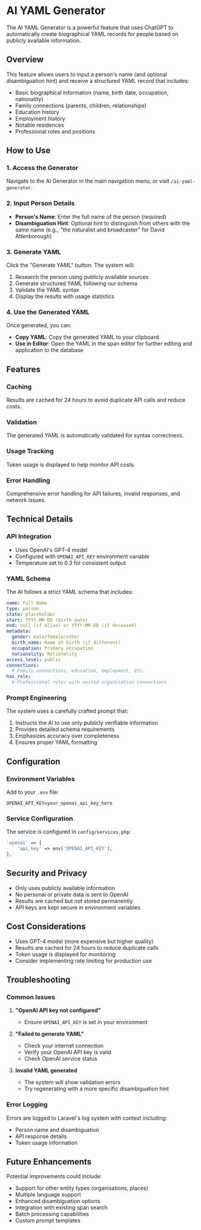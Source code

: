 # AI YAML Generator

The AI YAML Generator is a powerful feature that uses ChatGPT to automatically create biographical YAML records for people based on publicly available information.

## Overview

This feature allows users to input a person's name (and optional disambiguation hint) and receive a structured YAML record that includes:

- Basic biographical information (name, birth date, occupation, nationality)
- Family connections (parents, children, relationships)
- Education history
- Employment history
- Notable residences
- Professional roles and positions

## How to Use

### 1. Access the Generator

Navigate to the AI Generator in the main navigation menu, or visit `/ai-yaml-generator`.

### 2. Input Person Details

- **Person's Name**: Enter the full name of the person (required)
- **Disambiguation Hint**: Optional hint to distinguish from others with the same name (e.g., "the naturalist and broadcaster" for David Attenborough)

### 3. Generate YAML

Click the "Generate YAML" button. The system will:

1. Research the person using publicly available sources
2. Generate structured YAML following our schema
3. Validate the YAML syntax
4. Display the results with usage statistics

### 4. Use the Generated YAML

Once generated, you can:

- **Copy YAML**: Copy the generated YAML to your clipboard
- **Use in Editor**: Open the YAML in the span editor for further editing and application to the database

## Features

### Caching
Results are cached for 24 hours to avoid duplicate API calls and reduce costs.

### Validation
The generated YAML is automatically validated for syntax correctness.

### Usage Tracking
Token usage is displayed to help monitor API costs.

### Error Handling
Comprehensive error handling for API failures, invalid responses, and network issues.

## Technical Details

### API Integration
- Uses OpenAI's GPT-4 model
- Configured with `OPENAI_API_KEY` environment variable
- Temperature set to 0.3 for consistent output

### YAML Schema
The AI follows a strict YAML schema that includes:

```yaml
name: Full Name
type: person
state: placeholder
start: YYYY-MM-DD (birth date)
end: null (if alive) or YYYY-MM-DD (if deceased)
metadata:
  gender: male/female/other
  birth_name: Name at birth (if different)
  occupation: Primary occupation
  nationality: Nationality
access_level: public
connections:
  # Family connections, education, employment, etc.
has_role:
  # Professional roles with nested organisation connections
```

### Prompt Engineering
The system uses a carefully crafted prompt that:

1. Instructs the AI to use only publicly verifiable information
2. Provides detailed schema requirements
3. Emphasizes accuracy over completeness
4. Ensures proper YAML formatting

## Configuration

### Environment Variables

Add to your `.env` file:

```env
OPENAI_API_KEY=your_openai_api_key_here
```

### Service Configuration

The service is configured in `config/services.php`:

```php
'openai' => [
    'api_key' => env('OPENAI_API_KEY'),
],
```

## Security and Privacy

- Only uses publicly available information
- No personal or private data is sent to OpenAI
- Results are cached but not stored permanently
- API keys are kept secure in environment variables

## Cost Considerations

- Uses GPT-4 model (more expensive but higher quality)
- Results are cached for 24 hours to reduce duplicate calls
- Token usage is displayed for monitoring
- Consider implementing rate limiting for production use

## Troubleshooting

### Common Issues

1. **"OpenAI API key not configured"**
   - Ensure `OPENAI_API_KEY` is set in your environment

2. **"Failed to generate YAML"**
   - Check your internet connection
   - Verify your OpenAI API key is valid
   - Check OpenAI service status

3. **Invalid YAML generated**
   - The system will show validation errors
   - Try regenerating with a more specific disambiguation hint

### Error Logging

Errors are logged to Laravel's log system with context including:
- Person name and disambiguation
- API response details
- Token usage information

## Future Enhancements

Potential improvements could include:

- Support for other entity types (organisations, places)
- Multiple language support
- Enhanced disambiguation options
- Integration with existing span search
- Batch processing capabilities
- Custom prompt templates 